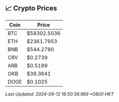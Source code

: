## 📈 Crypto Prices

| Coin | Price |
| ---- | ----- |
| BTC | $58302.5036 |
| ETH | $2361.7953 |
| BNB | $544.2790 |
| CRV | $0.2739 |
| ARB | $0.5199 |
| OKB | $39.3641 |
| DOGE | $0.1025 |

_Last Updated: 2024-09-12 16:50:39.969 +0800 HKT_